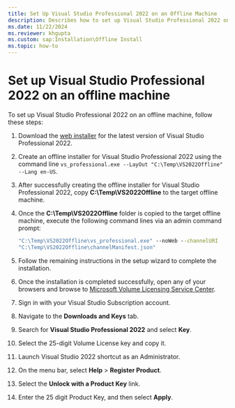 ```yaml
---
title: Set Up Visual Studio Professional 2022 on an Offline Machine
description: Describes how to set up Visual Studio Professional 2022 on an offline machine.
ms.date: 11/22/2024
ms.reviewer: khgupta
ms.custom: sap:Installation\Offline Install
ms.topic: how-to
---
```

# Set up Visual Studio Professional 2022 on an offline machine

To set up Visual Studio Professional 2022 on an offline machine, follow these steps:

1. Download the [web installer]( https://aka.ms/vs/17/release/vs_professional.exe) for the latest version of Visual Studio Professional 2022.

1. Create an offline installer for Visual Studio Professional 2022 using the command line `vs_professional.exe --LayOut "C:\Temp\VS2022Offline" --Lang en-US`.

1. After successfully creating the offline installer for Visual Studio Professional 2022, copy **C:\Temp\VS2022Offline** to the target offline machine.

1. Once the **C:\Temp\VS2022Offline** folder is copied to the target offline machine, execute the following command lines via an admin command prompt:

   ```cmd
   "C:\Temp\VS2022Offline\vs_professional.exe" --noWeb --channelURI
   "C:\Temp\VS2022Offline\channelManifest.json"
   ```

1. Follow the remaining instructions in the setup wizard to complete the installation.
1. Once the installation is completed successfully, open any of your browsers and browse to [Microsoft Volume Licensing Service Center](https://microsoft.com/Licensing/ServiceCenter/Downloads/DownloadsAndKeys.aspx).
1. Sign in with your Visual Studio Subscription account.
1. Navigate to the **Downloads and Keys** tab.
1. Search for **Visual Studio Professional 2022** and select **Key**.
1. Select the 25-digit Volume License key and copy it.
1. Launch Visual Studio 2022 shortcut as an Administrator.
1. On the menu bar, select **Help** > **Register Product**.
1. Select the **Unlock with a Product Key** link.
1. Enter the 25 digit Product Key, and then select **Apply**.
